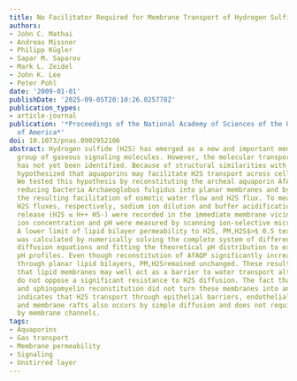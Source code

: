 ```yaml
---
title: No Facilitator Required for Membrane Transport of Hydrogen Sulfide
authors:
- John C. Mathai
- Andreas Missner
- Philipp Kügler
- Sapar M. Saparov
- Mark L. Zeidel
- John K. Lee
- Peter Pohl
date: '2009-01-01'
publishDate: '2025-09-05T20:10:26.025778Z'
publication_types:
- article-journal
publication: '*Proceedings of the National Academy of Sciences of the United States
  of America*'
doi: 10.1073/pnas.0902952106
abstract: Hydrogen sulfide (H2S) has emerged as a new and important member in the
  group of gaseous signaling molecules. However, the molecular transport mechanism
  has not yet been identified. Because of structural similarities with H2O, it was
  hypothesized that aquaporins may facilitate H2S transport across cell membranes.
  We tested this hypothesis by reconstituting the archeal aquaporin AfAQP from sulfide
  reducing bacteria Archaeoglobus fulgidus into planar membranes and by monitoring
  the resulting facilitation of osmotic water flow and H2S flux. To measure H2O and
  H2S fluxes, respectively, sodium ion dilution and buffer acidification by proton
  release (H2S ⇆ H++ HS-) were recorded in the immediate membrane vicinity. Both sodium
  ion concentration and pH were measured by scanning ion-selective microelectrodes.
  A lower limit of lipid bilayer permeability to H2S, PM,H2S$>$ 0.5 textpm 0.4 cm/s
  was calculated by numerically solving the complete system of differential reaction
  diffusion equations and fitting the theoretical pH distribution to experimental
  pH profiles. Even though reconstitution of AfAQP significantly increased water permeability
  through planar lipid bilayers, PM,H2Sremained unchanged. These results indicate
  that lipid membranes may well act as a barrier to water transport although they
  do not oppose a significant resistance to H2S diffusion. The fact that cholesterol
  and sphingomyelin reconstitution did not turn these membranes into an H2S barrier
  indicates that H2S transport through epithelial barriers, endothelial barriers,
  and membrane rafts also occurs by simple diffusion and does not require facilitation
  by membrane channels.
tags:
- Aquaporins
- Gas transport
- Membrane permeability
- Signaling
- Unstirred layer
---
```

